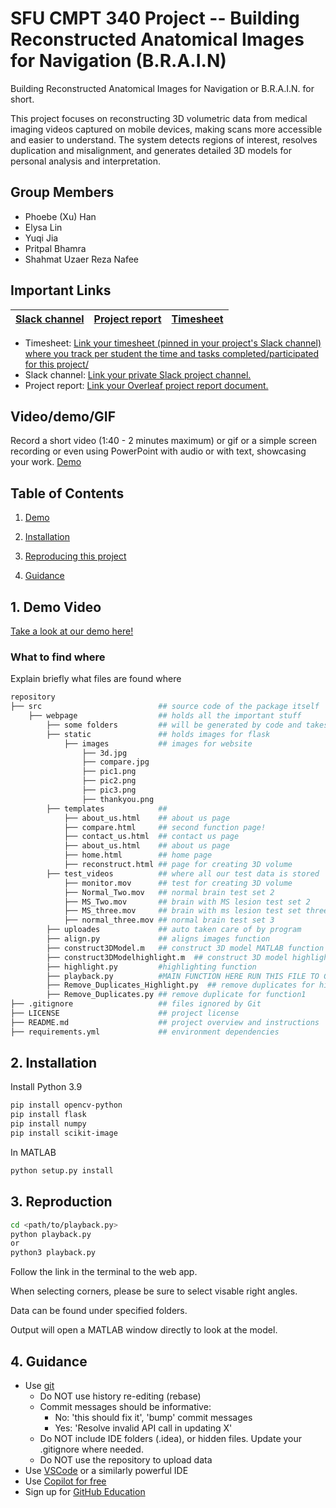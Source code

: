 # SFU CMPT 340 Project -- Building Reconstructed Anatomical Images for Navigation (B.R.A.I.N)
Building Reconstructed Anatomical Images for Navigation or B.R.A.I.N. for short.

This project focuses on reconstructing 3D volumetric data from medical imaging videos captured on mobile devices, making scans more accessible and easier to understand. The system detects regions of interest, resolves duplication and misalignment, and generates detailed 3D models for personal analysis and interpretation.

## Group Members
- Phoebe (Xu) Han
- Elysa Lin
- Yuqi Jia
- Pritpal Bhamra
- Shahmat Uzaer Reza Nafee
## Important Links

[Slack channel](https://app.slack.com/client/T07K7SWL5A4/C07JBHF7YEB) | [Project report](https://www.overleaf.com/project/66d0b12af2a4e69028245551)|[Timesheet](https://1sfu-my.sharepoint.com/:x:/g/personal/hamarneh_sfu_ca/ES9rdP1pAQhNpuuQFAzPTjgBSXuUPkfirF2sOHpqJiUc1Q?e=dtvp0R) |
|-----------|---------------|-------------------------|


- Timesheet: [Link your timesheet (pinned in your project's Slack channel) where you track per student the time and tasks completed/participated for this project/](https://1sfu-my.sharepoint.com/:x:/g/personal/hamarneh_sfu_ca/ES9rdP1pAQhNpuuQFAzPTjgBSXuUPkfirF2sOHpqJiUc1Q?e=dtvp0R)
- Slack channel: [Link your private Slack project channel.](https://app.slack.com/client/T07K7SWL5A4/C07JBHF7YEB)
- Project report: [Link your Overleaf project report document.](https://www.overleaf.com/project/66d0b12af2a4e69028245551)


## Video/demo/GIF
Record a short video (1:40 - 2 minutes maximum) or gif or a simple screen recording or even using PowerPoint with audio or with text, showcasing your work.
[Demo](https://github.com/user-attachments/assets/540ad048-c304-4e0b-8986-478c1e62baa6)

## Table of Contents
1. [Demo](#1-demo-video)

2. [Installation](#installation)

3. [Reproducing this project](#repro)

4. [Guidance](#guide)


<a name="demo"></a>
## 1. Demo Video

[Take a look at our demo here!](https://github.com/user-attachments/assets/540ad048-c304-4e0b-8986-478c1e62baa6)

### What to find where

Explain briefly what files are found where

```bash
repository
├── src                          ## source code of the package itself
    ├── webpage                  ## holds all the important stuff
        ├── some folders         ## will be generated by code and takes care of itself
        ├── static               ## holds images for flask
            ├── images           ## images for website
                ├── 3d.jpg              
                ├── compare.jpg             
                ├── pic1.png             
                ├── pic2.png             
                ├── pic3.png
                ├── thankyou.png           
        ├── templates            ##
            ├── about_us.html    ## about us page
            ├── compare.html     ## second function page!
            ├── contact_us.html  ## contact us page
            ├── about_us.html    ## about us page
            ├── home.html        ## home page
            ├── reconstruct.html ## page for creating 3D volume
        ├── test_videos          ## where all our test data is stored
            ├── monitor.mov      ## test for creating 3D volume
            ├── Normal_Two.mov   ## normal brain test set 2
            ├── MS_Two.mov       ## brain with MS lesion test set 2
            ├── MS_three.mov     ## brain with ms lesion test set three
            ├── normal_three.mov ## normal brain test set 3
        ├── uploades             ## auto taken care of by program
        ├── align.py             ## aligns images function
        ├── construct3DModel.m   ## construct 3D model MATLAB function
        ├── construct3DModelhighlight.m  ## construct 3D model highlighted version 
        ├── highlight.py         #highlighting function
        ├── playback.py          #MAIN FUNCTION HERE RUN THIS FILE TO GET STARTED !!!
        ├── Remove_Duplicates_Highlight.py  ## remove duplicates for highlighting
        ├── Remove_Duplicates.py ## remove duplicate for function1
├── .gitignore                   ## files ignored by Git
├── LICENSE                      ## project license   
├── README.md                    ## project overview and instructions
├── requirements.yml             ## environment dependencies
```

<a name="installation"></a>

## 2. Installation

Install Python 3.9

```bash
pip install opencv-python
pip install flask
pip install numpy
pip install scikit-image
```
In MATLAB
```bash
python setup.py install
```

<a name="repro"></a>
## 3. Reproduction

```bash
cd <path/to/playback.py>
python playback.py
or
python3 playback.py
```
Follow the link in the terminal to the web app.

When selecting corners, please be sure to select visable right angles.

Data can be found under specified folders.

Output will open a MATLAB window directly to look at the model. 

<a name="guide"></a>
## 4. Guidance

- Use [git](https://git-scm.com/book/en/v2)
    - Do NOT use history re-editing (rebase)
    - Commit messages should be informative:
        - No: 'this should fix it', 'bump' commit messages
        - Yes: 'Resolve invalid API call in updating X'
    - Do NOT include IDE folders (.idea), or hidden files. Update your .gitignore where needed.
    - Do NOT use the repository to upload data
- Use [VSCode](https://code.visualstudio.com/) or a similarly powerful IDE
- Use [Copilot for free](https://dev.to/twizelissa/how-to-enable-github-copilot-for-free-as-student-4kal)
- Sign up for [GitHub Education](https://education.github.com/) 
